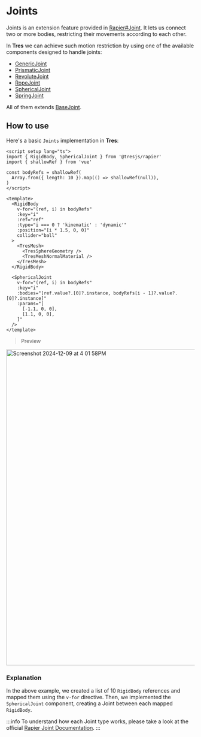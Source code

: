 # Joints

Joints is an extension feature provided in [Rapier#Joint](https://rapier.rs/docs/user_guides/javascript/joints/). It lets us connect two or more bodies, restricting their movements according to each other.

In **Tres** we can achieve such motion restriction by using one of the available components designed to handle joints:

- [GenericJoint](../../src/components/joints/index.ts#L41)
- [PrismaticJoint](../../src/components/joints/index.ts#L51)
- [RevoluteJoint](../../src/components/joints/index.ts#L60)
- [RopeJoint](../../src/components/joints/index.ts#L69)
- [SphericalJoint](../../src/components/joints/index.ts#L78)
- [SpringJoint](../../src/components/joints/index.ts#L86)

All of them extends [BaseJoint](../../src/components/joints/index.ts#L96).

## How to use

Here's a basic `Joints` implementation in **Tres**:

```vue
<script setup lang="ts">
import { RigidBody, SphericalJoint } from '@tresjs/rapier'
import { shallowRef } from 'vue'

const bodyRefs = shallowRef(
  Array.from({ length: 10 }).map(() => shallowRef(null)),
)
</script>

<template>
  <RigidBody
    v-for="(ref, i) in bodyRefs"
    :key="i"
    :ref="ref"
    :type="i === 0 ? 'kinematic' : 'dynamic'"
    :position="[i * 1.5, 0, 0]"
    collider="ball"
  >
    <TresMesh>
      <TresSphereGeometry />
      <TresMeshNormalMaterial />
    </TresMesh>
  </RigidBody>

  <SphericalJoint
    v-for="(ref, i) in bodyRefs"
    :key="i"
    :bodies="[ref.value?.[0]?.instance, bodyRefs[i - 1]?.value?.[0]?.instance]"
    :params="[
      [-1.1, 0, 0],
      [1.1, 0, 0],
    ]"
  />
</template>
```

> Preview
<img width="843" alt="Screenshot 2024-12-09 at 4 01 58PM" src="https://github.com/user-attachments/assets/9baaea58-f996-45d5-b4f4-34dae30d44cb">

### Explanation

In the above example, we created a list of 10 `RigidBody` references and mapped them using the `v-for` directive. Then, we implemented the `SphericalJoint` component, creating a Joint between each mapped `RigidBody`.

:::info
To understand how each Joint type works, please take a look at the official [Rapier Joint Documentation](https://rapier.rs/docs/user_guides/javascript/joints).
:::
